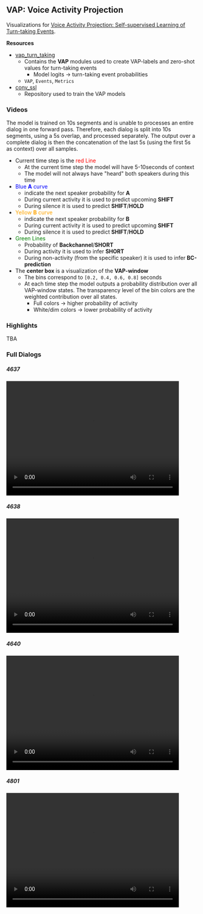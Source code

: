 ## VAP: Voice Activity Projection


Visualizations for [Voice Activity Projection: Self-supervised Learning of Turn-taking Events]().

**Resources**
* [vap_turn_taking](https://github.com/ErikEkstedt/vap_turn_taking)
  * Contains the **VAP** modules used to create VAP-labels and zero-shot values for turn-taking events
    - Model logits -> turn-taking event probabilities
  * `VAP`, `Events`, `Metrics` 
* [conv_ssl](https://github.com/ErikEkstedt/conv_ssl)
  * Repository used to train the VAP models



### Videos

The model is trained on 10s segments and is unable to processes an entire
dialog in one forward pass. Therefore, each dialog is split into 10s segments,
using a 5s overlap, and processed separately. The output over a complete dialog
is then the concatenation of the last 5s (using the first 5s as context) over all samples.


* Current time step is the <font color="red"> red Line </font>
    * At the current time step the model will have 5-10seconds of context
    * The model will not always have "heard" both speakers during this time
* <font color="blue"> Blue <strong>A</strong> curve </font>
    * indicate the next speaker probability for **A**
    * During current activity it is used to predict upcoming **SHIFT**
    * During silence it is used to predict **SHIFT**/**HOLD**
* <font color="orange"> Yellow <strong>B</strong> curve </font>
    * indicate the next speaker probability for **B**
    * During current activity it is used to predict upcoming **SHIFT**
    * During silence it is used to predict **SHIFT**/**HOLD**
* <font color="green"> Green Lines </font>
    * Probability of **Backchannel**/**SHORT**
    * During activity it is used to infer **SHORT**
    * During non-activity (from the specific speaker) it is used to infer **BC-prediction**
* The **center box** is a visualization of the **VAP-window**
    * The bins correspond to `[0.2, 0.4, 0.6, 0.8]` seconds
    * At each time step the model outputs a probability distribution over all VAP-window states. The transparency level of the bin colors are the weighted contribution over all states.
      * Full colors -> higher probability of activity
      * White/dim colors -> lower probability of activity


### Highlights
TBA

### Full Dialogs


##### 4637
<video width="90%" height="300" controls>
  <source src="assets/videos_5/4637.mp4" type="video/mp4">
Your browser does not support the video tag.
</video>

##### 4638
<video width="90%" height="300" controls>
  <source src="assets/videos_5/4638.mp4" type="video/mp4">
Your browser does not support the video tag.
</video>

##### 4640
<video width="90%" height="300" controls>
  <source src="assets/videos_5/4640.mp4" type="video/mp4">
Your browser does not support the video tag.
</video>

##### 4801
<video width="90%" height="300" controls>
  <source src="assets/videos_5/4801.mp4" type="video/mp4">
Your browser does not support the video tag.
</video>
